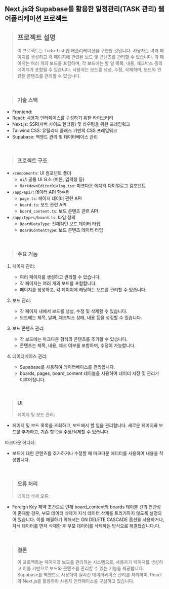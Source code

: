 ## Next.js와 Supabase를 활용한 일정관리(TASK 관리) 웹 어플리케이션 프로젝트

> ## 프로젝트 설명
>
> 이 프로젝트는 Todo-List 웹 애플리케이션을 구현한 것입니다. 사용자는 여러 페이지를 생성하고 각 페이지에 관련된 보드 및 콘텐츠를 관리할 수 있습니다. 각 페이지는 여러 개의 보드를 포함하며, 각 보드에는 할 일 목록, 내용, 체크박스 등의 데이터가 포함될 수 있습니다. 사용자는 보드를 생성, 수정, 삭제하며, 보드와 관련된 콘텐츠를 관리할 수 있습니다.

<br>

> ### 기술 스택

- Frontend:
- React: 사용자 인터페이스를 구성하기 위한 라이브러리
- Next.js: SSR(서버 사이드 렌더링) 및 라우팅을 위한 프레임워크
- Tailwind CSS: 유틸리티 클래스 기반의 CSS 프레임워크
- Supabase: 백엔드 관리 및 데이터베이스 관리

<br>

> ### 프로젝트 구조

- `/components`: UI 컴포넌트 폴더
  - `ui`/: 공통 UI 요소 (버튼, 입력창 등)
  - `MarkdownEditorDialog.tsx`: 마크다운 에디터 다이얼로그 컴포넌트
- `/app/api/`: 데이터 API 함수들
  - `page.ts`: 페이지 데이터 관련 API
  - `board.ts`: 보드 관련 API
  - `board_content.ts`: 보드 콘텐츠 관련 API
- `/app/types/board.ts`: 타입 정의
  - `BoardDataType`: 전체적인 보드 데이터 타입
  - `BoardContentType`: 보드 콘텐츠 데이터 타입

<br>

> ### 주요 기능

1. 페이지 관리:

   - 여러 페이지를 생성하고 관리할 수 있습니다.
   - 각 페이지는 여러 개의 보드를 포함합니다.
   - 페이지를 생성하고, 각 페이지에 해당하는 보드를 관리할 수 있습니다.

2. 보드 관리:

   - 각 페이지 내에서 보드를 생성, 수정 및 삭제할 수 있습니다.
   - 보드에는 제목, 날짜, 체크박스 상태, 내용 등을 설정할 수 있습니다.

3. 보드 콘텐츠 관리:

   - 각 보드에는 마크다운 형식의 콘텐츠를 추가할 수 있습니다.
   - 콘텐츠는 제목, 내용, 체크 여부를 포함하며, 수정이 가능합니다.

4. 데이터베이스 관리:
   - Supabase를 사용하여 데이터베이스를 관리합니다.
   - boards, pages, board_content 테이블을 사용하여 데이터 저장 및 관리가 이루어집니다.

<br>

> ### UI
>
> 페이지 및 보드 관리:

- 페이지 및 보드 목록을 조회하고, 보드에서 할 일을 관리합니다.
  새로운 페이지와 보드를 추가하고, 기존 항목을 수정/삭제할 수 있습니다.

마크다운 에디터:

- 보드에 대한 콘텐츠를 추가하거나 수정할 때 마크다운 에디터를 사용하여 내용을 작성합니다.

<br>

> ### 오류 처리
>
> 데이터 삭제 오류:

- Foreign Key 제약 조건으로 인해 board_content와 boards 테이블 간의 연관성이 존재할 경우, 부모 데이터 삭제가 자식 데이터 삭제를 트리거하지 않도록 설정되어 있습니다.
  이를 해결하기 위해서는 ON DELETE CASCADE 옵션을 사용하거나, 자식 데이터를 먼저 삭제한 후 부모 데이터를 삭제하는 방식으로 해결했습니다.다.

<br>

> ### 결론
>
> 이 프로젝트는 페이지와 보드를 관리하는 시스템으로, 사용자가 페이지를 생성하고 이를 기반으로 보드와 콘텐츠를 관리할 수 있는 기능을 제공합니다. Supabase를 백엔드로 사용하여 실시간 데이터베이스 관리를 처리하며, React와 Next.js를 활용하여 사용자 인터페이스를 구성하고 있습니다.
